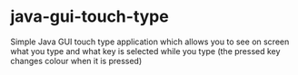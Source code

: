 # java-gui-touch-type
Simple Java GUI touch type application which allows you to see on screen what you type and what key is selected while you type (the pressed key changes colour when it is pressed)
